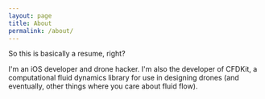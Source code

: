 ```yaml
---
layout: page
title: About
permalink: /about/
---
```


So this is basically a resume, right?

I'm an iOS developer and drone hacker. I'm also the developer of CFDKit, a computational fluid dynamics library for use in designing drones (and eventually, other things where you care about fluid flow).